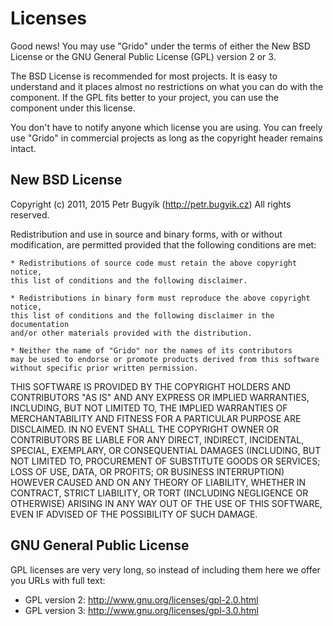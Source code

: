 Licenses
========

Good news! You may use "Grido" under the terms of either
the New BSD License or the GNU General Public License (GPL) version 2 or 3.

The BSD License is recommended for most projects. It is easy to understand and it
places almost no restrictions on what you can do with the component. If the GPL
fits better to your project, you can use the component under this license.

You don't have to notify anyone which license you are using. You can freely
use "Grido" in commercial projects as long as the copyright header
remains intact.



New BSD License
---------------

Copyright (c) 2011, 2015 Petr Bugyík (http://petr.bugyik.cz)
All rights reserved.

Redistribution and use in source and binary forms, with or without modification,
are permitted provided that the following conditions are met:

	* Redistributions of source code must retain the above copyright notice,
	this list of conditions and the following disclaimer.

	* Redistributions in binary form must reproduce the above copyright notice,
	this list of conditions and the following disclaimer in the documentation
	and/or other materials provided with the distribution.

	* Neither the name of "Grido" nor the names of its contributors
	may be used to endorse or promote products derived from this software
	without specific prior written permission.

THIS SOFTWARE IS PROVIDED BY THE COPYRIGHT HOLDERS AND CONTRIBUTORS "AS IS" AND
ANY EXPRESS OR IMPLIED WARRANTIES, INCLUDING, BUT NOT LIMITED TO, THE IMPLIED
WARRANTIES OF MERCHANTABILITY AND FITNESS FOR A PARTICULAR PURPOSE ARE
DISCLAIMED. IN NO EVENT SHALL THE COPYRIGHT OWNER OR CONTRIBUTORS BE LIABLE FOR
ANY DIRECT, INDIRECT, INCIDENTAL, SPECIAL, EXEMPLARY, OR CONSEQUENTIAL DAMAGES
(INCLUDING, BUT NOT LIMITED TO, PROCUREMENT OF SUBSTITUTE GOODS OR SERVICES;
LOSS OF USE, DATA, OR PROFITS; OR BUSINESS INTERRUPTION) HOWEVER CAUSED AND ON
ANY THEORY OF LIABILITY, WHETHER IN CONTRACT, STRICT LIABILITY, OR TORT
(INCLUDING NEGLIGENCE OR OTHERWISE) ARISING IN ANY WAY OUT OF THE USE OF THIS
SOFTWARE, EVEN IF ADVISED OF THE POSSIBILITY OF SUCH DAMAGE.



GNU General Public License
--------------------------

GPL licenses are very very long, so instead of including them here we offer
you URLs with full text:

- GPL version 2: http://www.gnu.org/licenses/gpl-2.0.html
- GPL version 3: http://www.gnu.org/licenses/gpl-3.0.html
